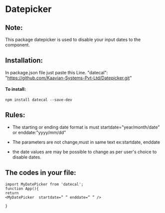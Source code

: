 # Datepicker

## Note:
This package datepicker is used to disable your input dates to the component.

## Installation:
In package.json file just paste this Line.
"datecal": "https://github.com/Kaavian-Systems-Pvt-Ltd/Datepicker.git"

#### To install:
```npm install datecal --save-dev```

## Rules:
- The starting or ending date format is must startdate="year/month/date" or enddate:"yyyy/mm/dd" 
* The parameters are not change,must in same text ex:startdate, enddate
+ the date values are may be possible to change as per user's choice to disable dates. 

## The codes in your file: 
```
import MyDatePicker from 'datecal';
function App(){
return
<MyDatePicker  startdate=” ” enddate=” ” />

}
```




